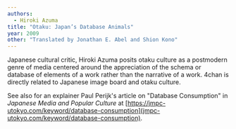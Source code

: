 ```yaml
---
authors:
  - Hiroki Azuma
title: "Otaku: Japan’s Database Animals"
year: 2009
other: "Translated by Jonathan E. Abel and Shion Kono"
---
```


Japanese cultural critic, Hiroki Azuma posits otaku culture as a
postmodern genre of media centered around the appreciation of the
schema or database of elements of a work rather than the narrative of
a work.  4chan is directly related to Japanese image board and otaku
culture.

See also for an explainer Paul Perijk's article on "Database
Consumption" in *Japanese Media and Popular Culture* at
[https://jmpc-utokyo.com/keyword/database-consumption](jmpc-utokyo.com/keyword/database-consumption).

